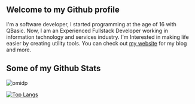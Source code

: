 ## Welcome to my Github profile

I'm a software developer, I started programming at the age of 16 with QBasic. Now, I am an Experienced Fullstack Developer working in information technology and services industry. I'm Interested in making life easier by creating utility tools. You can check out [my website](https://m-shaeri.ir) for my blog and more.


## Some of my Github Stats
<p align=left> <img src=https://komarev.com/ghpvc/?username=birddevelper alt=omidp /> </p>

[![Top Langs](https://github-readme-stats.vercel.app/api/top-langs/?username=birddevelper&layout=compact)](https://github.com/omidp/github-readme-stats)
